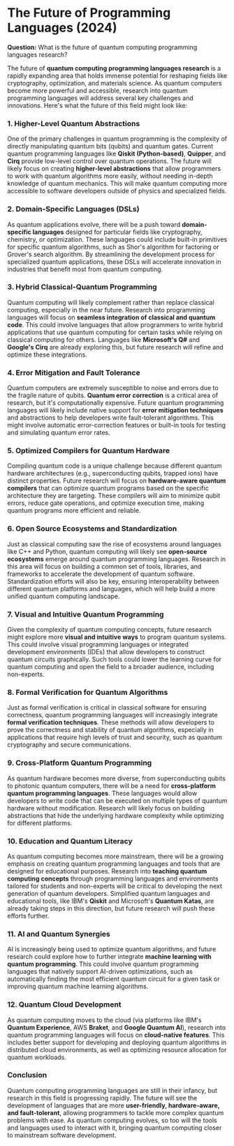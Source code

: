 # The Future of Programming Languages (2024)

**Question:** What is the future of quantum computing programming languages research?

The future of **quantum computing programming languages research** is a rapidly expanding area that holds immense potential for reshaping fields like cryptography, optimization, and materials science. As quantum computers become more powerful and accessible, research into quantum programming languages will address several key challenges and innovations. Here's what the future of this field might look like:

### 1. **Higher-Level Quantum Abstractions**
   One of the primary challenges in quantum programming is the complexity of directly manipulating quantum bits (qubits) and quantum gates. Current quantum programming languages like **Qiskit (Python-based)**, **Quipper**, and **Cirq** provide low-level control over quantum operations. The future will likely focus on creating **higher-level abstractions** that allow programmers to work with quantum algorithms more easily, without needing in-depth knowledge of quantum mechanics. This will make quantum computing more accessible to software developers outside of physics and specialized fields.

### 2. **Domain-Specific Languages (DSLs)**
   As quantum applications evolve, there will be a push toward **domain-specific languages** designed for particular fields like cryptography, chemistry, or optimization. These languages could include built-in primitives for specific quantum algorithms, such as Shor's algorithm for factoring or Grover's search algorithm. By streamlining the development process for specialized quantum applications, these DSLs will accelerate innovation in industries that benefit most from quantum computing.

### 3. **Hybrid Classical-Quantum Programming**
   Quantum computing will likely complement rather than replace classical computing, especially in the near future. Research into programming languages will focus on **seamless integration of classical and quantum code**. This could involve languages that allow programmers to write hybrid applications that use quantum computing for certain tasks while relying on classical computing for others. Languages like **Microsoft's Q#** and **Google's Cirq** are already exploring this, but future research will refine and optimize these integrations.

### 4. **Error Mitigation and Fault Tolerance**
   Quantum computers are extremely susceptible to noise and errors due to the fragile nature of qubits. **Quantum error correction** is a critical area of research, but it's computationally expensive. Future quantum programming languages will likely include native support for **error mitigation techniques** and abstractions to help developers write fault-tolerant algorithms. This might involve automatic error-correction features or built-in tools for testing and simulating quantum error rates.

### 5. **Optimized Compilers for Quantum Hardware**
   Compiling quantum code is a unique challenge because different quantum hardware architectures (e.g., superconducting qubits, trapped ions) have distinct properties. Future research will focus on **hardware-aware quantum compilers** that can optimize quantum programs based on the specific architecture they are targeting. These compilers will aim to minimize qubit errors, reduce gate operations, and optimize execution time, making quantum programs more efficient and reliable.

### 6. **Open Source Ecosystems and Standardization**
   Just as classical computing saw the rise of ecosystems around languages like C++ and Python, quantum computing will likely see **open-source ecosystems** emerge around quantum programming languages. Research in this area will focus on building a common set of tools, libraries, and frameworks to accelerate the development of quantum software. Standardization efforts will also be key, ensuring interoperability between different quantum platforms and languages, which will help build a more unified quantum computing landscape.

### 7. **Visual and Intuitive Quantum Programming**
   Given the complexity of quantum computing concepts, future research might explore more **visual and intuitive ways** to program quantum systems. This could involve visual programming languages or integrated development environments (IDEs) that allow developers to construct quantum circuits graphically. Such tools could lower the learning curve for quantum computing and open the field to a broader audience, including non-experts.

### 8. **Formal Verification for Quantum Algorithms**
   Just as formal verification is critical in classical software for ensuring correctness, quantum programming languages will increasingly integrate **formal verification techniques**. These methods will allow developers to prove the correctness and stability of quantum algorithms, especially in applications that require high levels of trust and security, such as quantum cryptography and secure communications.

### 9. **Cross-Platform Quantum Programming**
   As quantum hardware becomes more diverse, from superconducting qubits to photonic quantum computers, there will be a need for **cross-platform quantum programming languages**. These languages would allow developers to write code that can be executed on multiple types of quantum hardware without modification. Research will likely focus on building abstractions that hide the underlying hardware complexity while optimizing for different platforms.

### 10. **Education and Quantum Literacy**
   As quantum computing becomes more mainstream, there will be a growing emphasis on creating quantum programming languages and tools that are designed for educational purposes. Research into **teaching quantum computing concepts** through programming languages and environments tailored for students and non-experts will be critical to developing the next generation of quantum developers. Simplified quantum languages and educational tools, like IBM's **Qiskit** and Microsoft's **Quantum Katas**, are already taking steps in this direction, but future research will push these efforts further.

### 11. **AI and Quantum Synergies**
   AI is increasingly being used to optimize quantum algorithms, and future research could explore how to further integrate **machine learning with quantum programming**. This could involve quantum programming languages that natively support AI-driven optimizations, such as automatically finding the most efficient quantum circuit for a given task or improving quantum machine learning algorithms.

### 12. **Quantum Cloud Development**
   As quantum computing moves to the cloud (via platforms like IBM's **Quantum Experience**, AWS **Braket**, and **Google Quantum AI**), research into quantum programming languages will focus on **cloud-native features**. This includes better support for developing and deploying quantum algorithms in distributed cloud environments, as well as optimizing resource allocation for quantum workloads.

### Conclusion
Quantum computing programming languages are still in their infancy, but research in this field is progressing rapidly. The future will see the development of languages that are more **user-friendly, hardware-aware, and fault-tolerant**, allowing programmers to tackle more complex quantum problems with ease. As quantum computing evolves, so too will the tools and languages used to interact with it, bringing quantum computing closer to mainstream software development.
